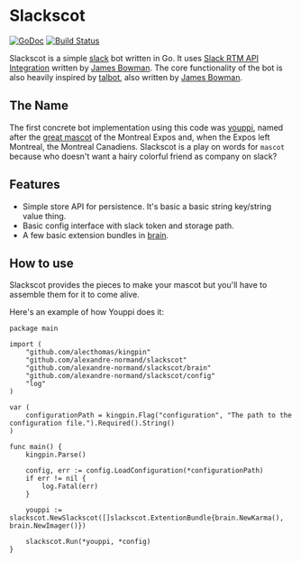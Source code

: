 Slackscot
=========

[![GoDoc](https://godoc.org/github.com/alexandre-normand/slackscot?status.svg)](https://godoc.org/github.com/alexandre-normand/slackscot)
[![Build Status](https://travis-ci.org/alexandre-normand/slackscot.svg)](https://travis-ci.org/alexandre-normand/slackscot) 

Slackscot is a simple [slack](https://slack.com) bot written in Go. It uses [Slack RTM API Integration](https://github.com/james-bowman/slack) written by [James Bowman](https://github.com/james-bowman). The core functionality of the bot is also heavily inspired by [talbot](https://github.com/james-bowman/talbot), also written by [James Bowman](https://github.com/james-bowman). 

The Name
--------
The first concrete bot implementation using this code was [youppi](https://github.com/alexandre-normand/youppi), named after the [great mascot](https://en.wikipedia.org/wiki/Youppi!) of the Montreal Expos and, when the Expos left Montreal, the Montreal Canadiens. Slackscot is a play on words for `mascot` because who doesn't want a hairy colorful friend as company on slack? 

Features
--------

* Simple store API for persistence. It's basic a basic string key/string value thing.
* Basic config interface with slack token and storage path. 
* A few basic extension bundles in [brain](brain). 

How to use
----------
Slackscot provides the pieces to make your mascot but you'll have to assemble them for it to come alive. 


Here's an example of how Youppi does it:
```
package main

import (
	"github.com/alecthomas/kingpin"
	"github.com/alexandre-normand/slackscot"
	"github.com/alexandre-normand/slackscot/brain"
	"github.com/alexandre-normand/slackscot/config"
	"log"
)

var (
	configurationPath = kingpin.Flag("configuration", "The path to the configuration file.").Required().String()
)

func main() {
	kingpin.Parse()

	config, err := config.LoadConfiguration(*configurationPath)
	if err != nil {
		log.Fatal(err)
	}

	youppi := slackscot.NewSlackscot([]slackscot.ExtentionBundle{brain.NewKarma(), brain.NewImager()})

	slackscot.Run(*youppi, *config)
}
```
